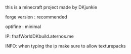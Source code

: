 this is a minecraft project made by DKjunkie

forge version : recommended

optifine : minimal


IP: fnafWorldDKbuild.aternos.me

INFO: when typing the ip make sure to allow texturepacks
